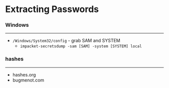 # Extracting Passwords

### Windows

***

* `/Windows/System32/config` - grab SAM and SYSTEM
  * `impacket-secretsdump -sam [SAM] -system [SYSTEM] local`

### hashes

***

* hashes.org
* bugmenot.com
